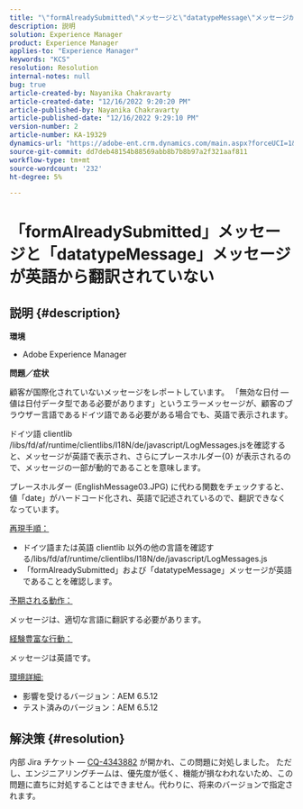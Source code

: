 ```yaml
---
title: "\"formAlreadySubmitted\"メッセージと\"datatypeMessage\"メッセージが英語から翻訳されていません"
description: 説明
solution: Experience Manager
product: Experience Manager
applies-to: "Experience Manager"
keywords: "KCS"
resolution: Resolution
internal-notes: null
bug: true
article-created-by: Nayanika Chakravarty
article-created-date: "12/16/2022 9:20:20 PM"
article-published-by: Nayanika Chakravarty
article-published-date: "12/16/2022 9:29:10 PM"
version-number: 2
article-number: KA-19329
dynamics-url: "https://adobe-ent.crm.dynamics.com/main.aspx?forceUCI=1&pagetype=entityrecord&etn=knowledgearticle&id=3ef53070-877d-ed11-81ac-6045bd006079"
source-git-commit: dd7deb48154b88569abb8b7b8b97a2f321aaf811
workflow-type: tm+mt
source-wordcount: '232'
ht-degree: 5%

---
```


# 「formAlreadySubmitted」メッセージと「datatypeMessage」メッセージが英語から翻訳されていない

## 説明 {#description}


<b>環境</b>

- Adobe Experience Manager

<b>問題／症状</b>

顧客が国際化されていないメッセージをレポートしています。 「無効な日付 — 値は日付データ型である必要があります」というエラーメッセージが、顧客のブラウザー言語であるドイツ語である必要がある場合でも、英語で表示されます。

ドイツ語 clientlib /libs/fd/af/runtime/clientlibs/I18N/de/javascript/LogMessages.jsを確認すると、メッセージが英語で表示され、さらにプレースホルダー{0} が表示されるので、メッセージの一部が動的であることを意味します。

プレースホルダー (EnglishMessage03.JPG) に代わる関数をチェックすると、値「date」がハードコード化され、英語で記述されているので、翻訳できなくなっています。

<u>再現手順：</u>

- ドイツ語または英語 clientlib 以外の他の言語を確認する/libs/fd/af/runtime/clientlibs/I18N/de/javascript/LogMessages.js
- 「formAlreadySubmitted」および「datatypeMessage」メッセージが英語であることを確認します。


<u>予期される動作：</u>

メッセージは、適切な言語に翻訳する必要があります。

<u>経験豊富な行動：</u>

メッセージは英語です。

<u>環境詳細:</u>

- 影響を受けるバージョン：AEM 6.5.12
- テスト済みのバージョン：AEM 6.5.12



## 解決策 {#resolution}


内部 Jira チケット — [CQ-4343882](https://jira.corp.adobe.com/browse/CQ-4343882) が開かれ、この問題に対処しました。 ただし、エンジニアリングチームは、優先度が低く、機能が損なわれないため、この問題に直ちに対処することはできません。代わりに、将来のバージョンで指定されます。
